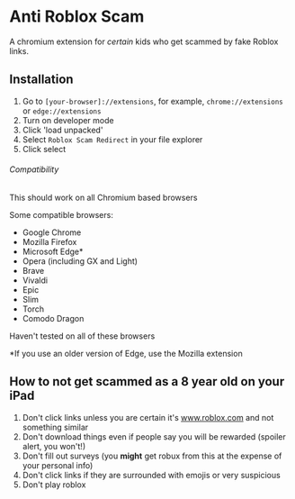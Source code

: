 # Anti Roblox Scam
A chromium extension for *certain* kids who get scammed by fake Roblox links.

## Installation

1. Go to `[your-browser]://extensions`, for example, `chrome://extensions` or `edge://extensions`
2. Turn on developer mode
3. Click 'load unpacked'
4. Select `Roblox Scam Redirect` in your file explorer
5. Click select

###### Compatibility

This should work on all Chromium based browsers

Some compatible browsers:
- Google Chrome
- Mozilla Firefox
- Microsoft Edge*
- Opera (including GX and Light)
- Brave
- Vivaldi
- Epic
- Slim
- Torch
- Comodo Dragon

Haven't tested on all of these browsers

\*If you use an older version of Edge, use the Mozilla extension

## How to not get scammed as a 8 year old on your iPad

1. Don't click links unless you are certain it's www.roblox.com and not something similar
2. Don't download things even if people say you will be rewarded (spoiler alert, you won't!)
3. Don't fill out surveys (you **might** get robux from this at the expense of your personal info)
4. Don't click links if they are surrounded with emojis or very suspicious
5. Don't play roblox
